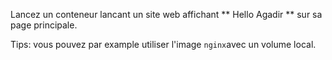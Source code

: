 
Lancez un conteneur lancant un site web affichant ** Hello Agadir ** sur sa page principale.

Tips: vous pouvez par example utiliser l'image `nginx`avec un volume local.